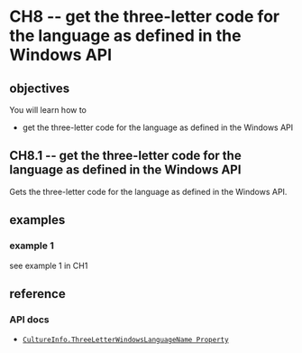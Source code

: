 # CH8 -- get the three-letter code for the language as defined in the Windows API
## objectives
You will learn how to

+ get the three-letter code for the language as defined in the Windows API

## CH8.1 -- get the three-letter code for the language as defined in the Windows API
Gets the three-letter code for the language as defined in the Windows API.

## examples
### example 1
see example 1 in CH1

## reference
### API docs
+ [`CultureInfo.ThreeLetterWindowsLanguageName Property`](https://learn.microsoft.com/en-us/dotnet/api/system.globalization.cultureinfo.threeletterwindowslanguagename?view=net-8.0)